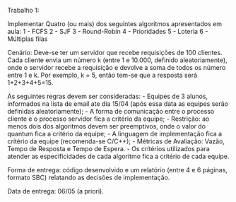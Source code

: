 Trabalho 1:

Implementar Quatro (ou mais) dos seguintes algoritmos apresentados em aula:
    1 - FCFS
    2 - SJF
    3 - Round-Robin
    4 - Prioridades
    5 - Loteria
    6 - Múltiplas filas

Cenário:
Deve-se ter um servidor que recebe requisições de 100 clientes. Cada cliente envia um número k (entre 1 e 10.000, definido aleatoriamente), onde o servidor recebe a requisição e devolve a soma de todos os número entre 1 e k. Por exemplo, k = 5, então tem-se que a resposta será 1+2+3+4+5=15.

As seguintes regras devem ser consideradas:
    - Equipes de 3 alunos, informados na lista de email ate dia 15/04 (após essa data as equipes serão definidas aleatoriamente);
    - A forma de comunicação entre o processo cliente e o processo servidor fica a critério da equipe;
    - Restrição: ao menos dois dos algoritmos devem ser preemptivos, onde o valor do quantum fica a critério da equipe;
    - A linguagem de implementação fica a critério da equipe (recomenda-se C/C++);
    - Métricas de Avaliação: Vazão, Tempo de Resposta e Tempo de Espera.
    - Os critérios utilizados para atender as especificidades de cada algoritmo fica a critério de cada equipe.

Forma de entrega: código desenvolvido e um relatório (entre 4 e 6 páginas, formato SBC) relatando as decisões de implementação.

Data de entrega: 06/05 (a priori).

